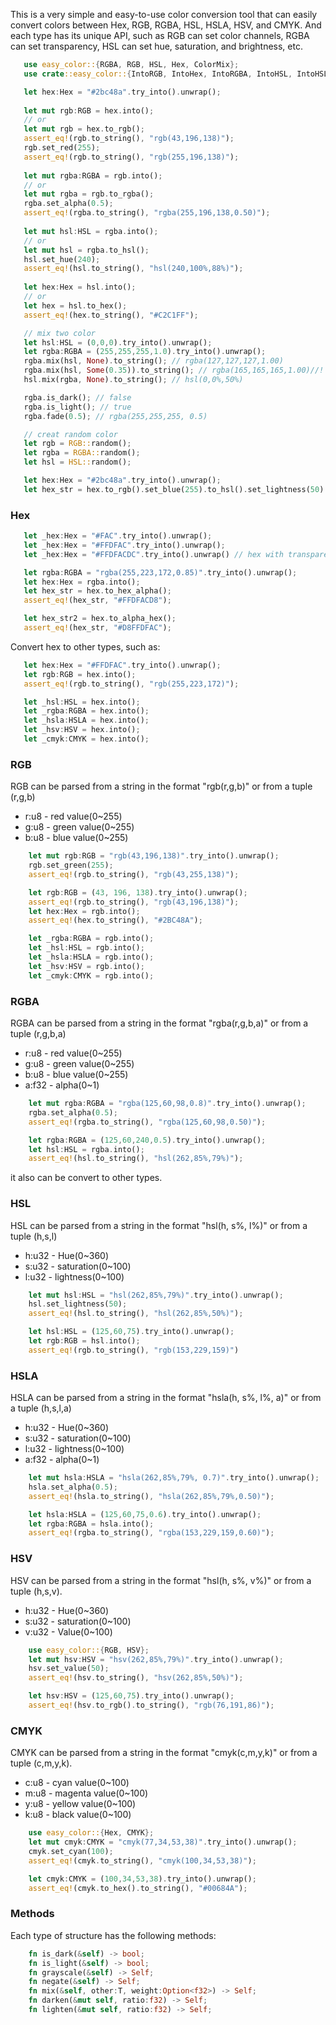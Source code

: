This is a very simple and easy-to-use color conversion tool that can easily convert colors between Hex, RGB, RGBA, HSL, HSLA, HSV, and CMYK. And each type has its unique API, such as RGB can set color channels, RGBA can set transparency, HSL can set hue, saturation, and brightness, etc.
 ``` rust
    use easy_color::{RGBA, RGB, HSL, Hex, ColorMix};
    use crate::easy_color::{IntoRGB, IntoHex, IntoRGBA, IntoHSL, IntoHSLA, IntoHSV, IntoCMYK};

    let hex:Hex = "#2bc48a".try_into().unwrap();
    
    let mut rgb:RGB = hex.into();
    // or
    let mut rgb = hex.to_rgb();
    assert_eq!(rgb.to_string(), "rgb(43,196,138)");
    rgb.set_red(255);
    assert_eq!(rgb.to_string(), "rgb(255,196,138)");
    
    let mut rgba:RGBA = rgb.into();
    // or
    let mut rgba = rgb.to_rgba();
    rgba.set_alpha(0.5);
    assert_eq!(rgba.to_string(), "rgba(255,196,138,0.50)");
    
    let mut hsl:HSL = rgba.into();
    // or
    let mut hsl = rgba.to_hsl();
    hsl.set_hue(240);
    assert_eq!(hsl.to_string(), "hsl(240,100%,88%)");
    
    let hex:Hex = hsl.into();
    // or
    let hex = hsl.to_hex();
    assert_eq!(hex.to_string(), "#C2C1FF");

    // mix two color
    let hsl:HSL = (0,0,0).try_into().unwrap();
    let rgba:RGBA = (255,255,255,1.0).try_into().unwrap();
    rgba.mix(hsl, None).to_string(); // rgba(127,127,127,1.00)
    rgba.mix(hsl, Some(0.35)).to_string(); // rgba(165,165,165,1.00)//!
    hsl.mix(rgba, None).to_string(); // hsl(0,0%,50%)

    rgba.is_dark(); // false
    rgba.is_light(); // true
    rgba.fade(0.5); // rgba(255,255,255, 0.5)

    // creat random color
    let rgb = RGB::random();
    let rgba = RGBA::random();
    let hsl = HSL::random();

    let hex:Hex = "#2bc48a".try_into().unwrap();
    let hex_str = hex.to_rgb().set_blue(255).to_hsl().set_lightness(50).to_cmyk().set_cyan(100).to_hex().to_string(); // #00B5FF
 ```

 ### Hex
 ``` rust
    let _hex:Hex = "#FAC".try_into().unwrap(); 
    let _hex:Hex = "#FFDFAC".try_into().unwrap();
    let _hex:Hex = "#FFDFACDC".try_into().unwrap() // hex with transparency

    let rgba:RGBA = "rgba(255,223,172,0.85)".try_into().unwrap();
    let hex:Hex = rgba.into();
    let hex_str = hex.to_hex_alpha();
    assert_eq!(hex_str, "#FFDFACD8");

    let hex_str2 = hex.to_alpha_hex();
    assert_eq!(hex_str, "#D8FFDFAC");
 ```
 Convert hex to other types, such as:
 ``` rust
    let hex:Hex = "#FFDFAC".try_into().unwrap();
    let rgb:RGB = hex.into();
    assert_eq!(rgb.to_string(), "rgb(255,223,172)");

    let _hsl:HSL = hex.into();
    let _rgba:RGBA = hex.into();
    let _hsla:HSLA = hex.into();
    let _hsv:HSV = hex.into();
    let _cmyk:CMYK = hex.into();

```

### RGB
RGB can be parsed from a string in the format "rgb(r,g,b)" or from a tuple (r,g,b)
* r:u8 - red value(0~255)
* g:u8 - green value(0~255)
* b:u8 - blue value(0~255)
``` rust
    let mut rgb:RGB = "rgb(43,196,138)".try_into().unwrap();
    rgb.set_green(255);
    assert_eq!(rgb.to_string(), "rgb(43,255,138)");

    let rgb:RGB = (43, 196, 138).try_into().unwrap();
    assert_eq!(rgb.to_string(), "rgb(43,196,138)");
    let hex:Hex = rgb.into();
    assert_eq!(hex.to_string(), "#2BC48A");

    let _rgba:RGBA = rgb.into();
    let _hsl:HSL = rgb.into();
    let _hsla:HSLA = rgb.into();
    let _hsv:HSV = rgb.into();
    let _cmyk:CMYK = rgb.into();

```

### RGBA
RGBA can be parsed from a string in the format "rgba(r,g,b,a)" or from a tuple (r,g,b,a)
* r:u8 - red value(0~255)
* g:u8 - green value(0~255)
* b:u8 - blue value(0~255)
* a:f32 - alpha(0~1)
``` rust
    let mut rgba:RGBA = "rgba(125,60,98,0.8)".try_into().unwrap();
    rgba.set_alpha(0.5);
    assert_eq!(rgba.to_string(), "rgba(125,60,98,0.50)");

    let rgba:RGBA = (125,60,240,0.5).try_into().unwrap();
    let hsl:HSL = rgba.into();
    assert_eq!(hsl.to_string(), "hsl(262,85%,79%)");
```
it also can be convert to other types.

### HSL
HSL can be parsed from a string in the format "hsl(h, s%, l%)" or from a tuple (h,s,l)
* h:u32 - Hue(0~360)
* s:u32 - saturation(0~100)
* l:u32 - lightness(0~100)
``` rust
    let mut hsl:HSL = "hsl(262,85%,79%)".try_into().unwrap();
    hsl.set_lightness(50);
    assert_eq!(hsl.to_string(), "hsl(262,85%,50%)");

    let hsl:HSL = (125,60,75).try_into().unwrap();
    let rgb:RGB = hsl.into();
    assert_eq!(rgb.to_string(), "rgb(153,229,159)")
```

### HSLA
HSLA can be parsed from a string in the format "hsla(h, s%, l%, a)" or from a tuple (h,s,l,a)
* h:u32 - Hue(0~360)
* s:u32 - saturation(0~100)
* l:u32 - lightness(0~100)
* a:f32 - alpha(0~1)
``` rust
    let mut hsla:HSLA = "hsla(262,85%,79%, 0.7)".try_into().unwrap();
    hsla.set_alpha(0.5);
    assert_eq!(hsla.to_string(), "hsla(262,85%,79%,0.50)");

    let hsla:HSLA = (125,60,75,0.6).try_into().unwrap();
    let rgba:RGBA = hsla.into();
    assert_eq!(rgba.to_string(), "rgba(153,229,159,0.60)");
```

### HSV
HSV can be parsed from a string in the format "hsl(h, s%, v%)" or from a tuple (h,s,v). 
* h:u32 - Hue(0~360)
* s:u32 - saturation(0~100)
* v:u32 - Value(0~100)

``` rust
    use easy_color::{RGB, HSV};
    let mut hsv:HSV = "hsv(262,85%,79%)".try_into().unwrap();
    hsv.set_value(50);
    assert_eq!(hsv.to_string(), "hsv(262,85%,50%)");

    let hsv:HSV = (125,60,75).try_into().unwrap();
    assert_eq!(hsv.to_rgb().to_string(), "rgb(76,191,86)");
```

### CMYK
CMYK can be parsed from a string in the format "cmyk(c,m,y,k)" or from a tuple (c,m,y,k). 
* c:u8 - cyan value(0~100)
* m:u8 - magenta value(0~100)
* y:u8 - yellow value(0~100)
* k:u8 - black value(0~100)
``` rust
    use easy_color::{Hex, CMYK};
    let mut cmyk:CMYK = "cmyk(77,34,53,38)".try_into().unwrap();
    cmyk.set_cyan(100);
    assert_eq!(cmyk.to_string(), "cmyk(100,34,53,38)");

    let cmyk:CMYK = (100,34,53,38).try_into().unwrap();
    assert_eq!(cmyk.to_hex().to_string(), "#00684A");
```

### Methods
Each type of structure has the following methods:
``` rust
    fn is_dark(&self) -> bool;
    fn is_light(&self) -> bool;
    fn grayscale(&self) -> Self; 
    fn negate(&self) -> Self;
    fn mix(&self, other:T, weight:Option<f32>) -> Self;
    fn darken(&mut self, ratio:f32) -> Self;
    fn lighten(&mut self, ratio:f32) -> Self;
```
